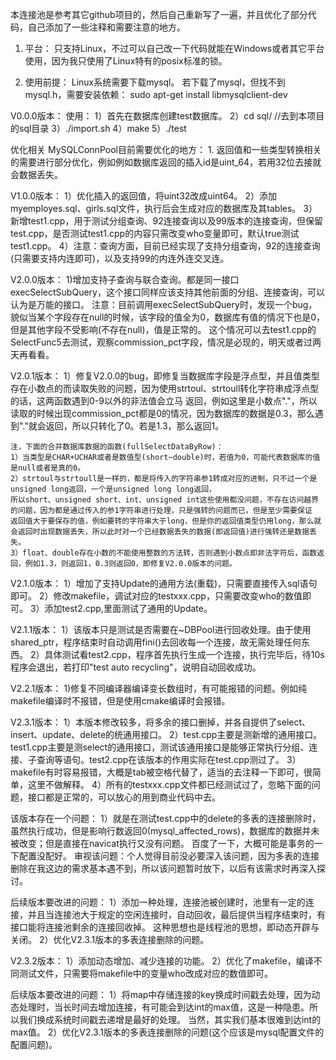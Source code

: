 本连接池是参考其它github项目的，然后自己重新写了一遍，并且优化了部分代码，自己添加了一些注释和需要注意的地方。

1. 平台：
只支持Linux，不过可以自己改一下代码就能在Windows或者其它平台使用，因为我只使用了Linux特有的posix标准的锁。

2. 使用前提：
Linux系统需要下载mysql。
若下载了mysql，但找不到mysql.h，需要安装依赖：
sudo apt-get install libmysqlclient-dev




V0.0.0版本：
使用：
1）首先在数据库创建test数据库。
2）cd sql/  //去到本项目的sql目录
3）./import.sh
4）make
5）./test

优化相关
MySQLConnPool目前需要优化的地方：
    1. 返回值和一些类型转换相关的需要进行部分优化，例如例如数据库返回的插入id是uint_64，若用32位去接就会数据丢失。

V1.0.0版本：
    1）优化插入的返回值，将uint32改成uint64。
    2）添加myemployes.sql、girls.sql文件，执行后会生成对应的数据库及其tables。
    3）新增test1.cpp，用于测试分组查询、92连接查询以及99版本的连接查询，但保留test.cpp，是否测试test1.cpp的内容只需改变who变量即可，默认true测试test1.cpp。
    4）注意：查询方面，目前已经实现了支持分组查询，92的连接查询(只需要支持内连即可)，以及支持99的内连外连交叉连。

V2.0.0版本：
    1)增加支持子查询与联合查询。都是同一接口execSelectSubQuery，这个接口同样应该支持其他前面的分组、连接查询，可以认为是万能的接口。
    注意：目前调用execSelectSubQuery时，发现一个bug，貌似当某个字段存在null的时候，该字段的值全为0，数据库有值的情况下也是0，但是其他字段不受影响(不存在null)，值是正常的。
    这个情况可以去test1.cpp的SelectFunc5去测试，观察commission_pct字段，情况是必现的，明天或者过两天再看看。

V2.0.1版本：
    1）修复V2.0.0的bug，即修复当数据库字段是浮点型，并且值类型存在小数点的而读取失败的问题，因为使用strtoul、strtoull转化字符串成浮点型的话，这两函数遇到0-9以外的非法值会立马
    返回，例如这里是小数点"."，所以读取的时候出现commission_pct都是0的情况，因为数据库的数据是0.3，那么遇到"."就会返回，所以只转化了0。若是1.3，那么返回1。

    注，下面的合并数据库数据的函数(fullSelectDataByRow)： 
    1）当类型是CHAR+UCHAR或者是数值型(short~double)时，若值为0，可能代表数据库的值是null或者是真的0。
    2）strtoul与strtoull是一样的，都是将传入的字符串参1转成对应的进制，只不过一个是unsigned long返回，一个是unsigned long long返回，
    所以short、unsigned short、int、unsigned int这些使用都没问题，不存在访问越界的问题，因为都是通过传入的参1字符串进行处理，只是强转的问题而已，但是至少需要保证
    返回值大于要保存的值，例如要转的字符串大于long，但是你的返回值类型仍用long，那么就会返回时出现数据丢失，所以此时对一个已经数据丢失的数据(即返回值)进行强转还是数据丢失。
    3）float、double存在小数的不能使用整数的方法转，否则遇到小数点即非法字符后，函数返回，例如1.3，则返回1，0.3则返回0，即修复V2.0.0版本的问题。

V2.1.0版本：
    1）增加了支持Update的通用方法(重载)，只需要直接传入sql语句即可。
    2）修改makefile，调试对应的testxxx.cpp，只需要改变who的数值即可。
    3）添加test2.cpp,里面测试了通用的Update。

V2.1.1版本：
    1）该版本只是测试是否需要在~DBPool进行回收处理。由于使用shared_ptr，程序结束时自动调用fini()去回收每一个连接，故无需处理任何东西。
    2）具体测试看test2.cpp，程序首先执行生成一个连接，执行完毕后，待10s程序会退出，若打印"test auto recycling"，说明自动回收成功。

V2.2.1版本：
    1)修复不同编译器编译变长数组时，有可能报错的问题。例如纯makefile编译时不报错，但是使用cmake编译时会报错。

V2.3.1版本：
    1）本版本修改较多，将多余的接口删掉，并各自提供了select、insert、update、delete的统通用接口。
    2）test.cpp主要是测新增的通用接口。test1.cpp主要是测select的通用接口，测试该通用接口是能够正常执行分组、连接、子查询等语句。test2.cpp在该版本的作用实际在test.cpp测过了。
    3）makefile有时容易报错，大概是tab被空格代替了，适当的去注释一下即可，很简单，这里不做解释。
    4）所有的testxxx.cpp文件都已经测试过了，忽略下面的问题，接口都是正常的，可以放心的用到商业代码中去。

该版本存在一个问题：
    1）就是在测试test.cpp中的delete的多表的连接删除时，虽然执行成功，但是影响行数返回0(mysql_affected_rows)，数据库的数据并未被改变；但是直接在navicat执行又没有问题。
        百度了一下，大概可能是事务的一下配置没配好。 
    审视该问题：个人觉得目前没必要深入该问题，因为多表的连接删除在我这边的需求基本遇不到，所以该问题暂时放下，以后有该需求时再深入探讨。

后续版本要改进的问题：
    1）添加一种处理，连接池被创建时，池里有一定的连接，并且当连接池大于规定的空闲连接时，自动回收，最后提供当程序结束时，有接口能将连接池剩余的连接回收掉。
        这种思想也是线程池的思想，即动态开辟与关闭。
    2）优化V2.3.1版本的多表连接删除的问题。

V2.3.2版本：
    1）添加动态增加、减少连接的功能。
    2）优化了makefile，编译不同测试文件，只需要将makefile中的变量who改成对应的数值即可。

后续版本要改进的问题：
    1）将map中存储连接的key换成时间戳去处理，因为动态处理时，当长时间去增加连接，有可能会到达int的max值，这是一种隐患。所以我们换成系统时间戳去递增是最好的处理。
        当然，其实我们基本很难到达int的max值。
    2）优化V2.3.1版本的多表连接删除的问题(这个应该是mysql配置文件的配置问题)。